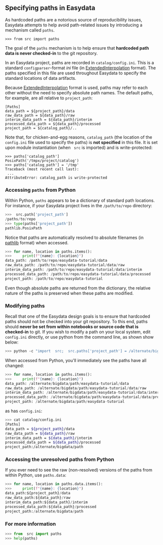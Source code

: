 ## Specifying paths in Easydata

As hardcoded paths are a notorious source of reproducibility issues, Easydata attempts to help avoid path-related issues by introducing a mechanism called `paths`.

```
>>> from src import paths
```

The goal of the `paths` mechanism is to help ensure that **hardcoded path data is never checked-in** to the git repository.

In an Easydata project, paths are recorded in `catalog/config.ini`.  This is a standard `configparser`-format _ini_ file (in [ExtendedInterpolation] format).  The paths specified in this file are used throughout Easydata to specify the standard locations of data artifacts.

[ExtendedInterpolation]: https://docs.python.org/3/library/configparser.html#configparser.ExtendedInterpolation

Because [ExtendedInterpolation] format is used, paths may refer to each other without the need to specify absolute path names.  The default paths, for example, are all relative to `project_path`:

```
[Paths]
data_path = ${project_path}/data
raw_data_path = ${data_path}/raw
interim_data_path = ${data_path}/interim
processed_data_path = ${data_path}/processed
project_path = ${catalog_path}/..
```

Note that, for chicken-and-egg reasons, `catalog_path` (the location of the `config.ini` file used to specify the paths) is **not specified** in this file. It is set upon module instantiation (when ` src` is imported) and is write-protected:

```
>>> paths['catalog_path']
PosixPath('/tmpx/project/catalog')
>>> paths['catalog_path'] = '/tmp'
Traceback (most recent call last):
 ...
AttributeError: catalog_path is write-protected
```

### Accessing `paths` from Python

Within Python, `paths` appears to be a dictionary of standard path locations.  For instance, if your Easydata project lives in the `/path/to/repo` directory:

```python
>>>  src.path['project_path']
/paths/to/repo
>>> type(paths['project_path'])
pathlib.PosixPath
```

Notice that paths are automatically resolved to absolute filenames (in [pathlib] format) when accessed.

```python
>>> for name, location in paths.items():
>>>     print(f"{name}: {location}")
data_path: /path/to/repo/easydata-tutorial/data
raw_data_path: /path/to/repo/easydata-tutorial/data/raw
interim_data_path: /path/to/repo/easydata-tutorial/data/interim
processed_data_path: /path/to/repo/easydata-tutorial/data/processed
project_path: /path/to/repo/easydata-tutorial
```
[pathlib]: https://docs.python.org/3/library/pathlib.html

Even though absolute paths are returned from the dictionary, the relative nature of the paths is preserved when these paths are modified.


### Modifying paths

Recall that one of the Easydata design goals is to ensure that hardcoded paths should not be checked into your git repository. To this end, paths should **never be set from within notebooks or source code that is checked-in** to git. If you wish to modify a path on your local system, edit `config.ini` directly, or use python from the command line, as shown show below:

```bash
>>> python -c "import  src;  src.paths['project_path'] = /alternate/bigdata/path"
```

When accessed from Python, you'll immediately see the paths have all changed:

```python
>>> for name, location in paths.items():
>>>     print(f"{name}: {location}")
data_path: /alternate/bigdata/path/easydata-tutorial/data
raw_data_path: /alternate/bigdata/path/easydata-tutorial/data/raw
interim_data_path: /alternate/bigdata/path/easydata-tutorial/data/interim
processed_data_path: /alternate/bigdata/path/easydata-tutorial/data/processed
project_path: /alternate/bigdata/path/easydata-tutorial
```
as has `config.ini`:

```bash
>>> cat catalog/config.ini
[Paths]
data_path = ${project_path}/data
raw_data_path = ${data_path}/raw
interim_data_path = ${data_path}/interim
processed_data_path = ${data_path}/processed
project_path:/alternate/bigdata/path
```

### Accessing the unresolved paths from Python

If you ever need to see the raw (non-resolved) versions of the paths from within Python, use `paths.data`:

```python
>>> for name, location in paths.data.items():
>>>     print(f"{name}: {location}")
data_path:${project_path}/data
raw_data_path:${data_path}/raw
interim_data_path:${data_path}/interim
processed_data_path:${data_path}/processed
project_path:/alternate/bigdata/path
```

### For more information
```python
>>> from  src import paths
>>> help(paths)
```
